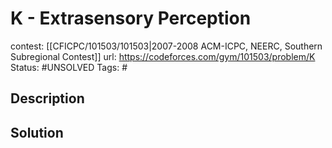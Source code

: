 # K - Extrasensory Perception

contest: [[CFICPC/101503/101503|2007-2008 ACM-ICPC, NEERC, Southern Subregional Contest]]
url: https://codeforces.com/gym/101503/problem/K
Status: #UNSOLVED
Tags: #

## Description

## Solution


